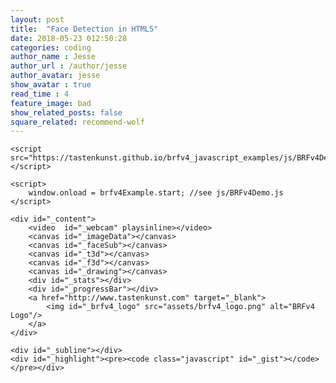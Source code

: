 ```yaml
---
layout: post
title:  "Face Detection in HTML5"
date: 2018-05-23 012:50:28
categories: coding
author_name : Jesse
author_url : /author/jesse
author_avatar: jesse
show_avatar : true
read_time : 4
feature_image: bad
show_related_posts: false
square_related: recommend-wolf
---
```



<script src="https://tastenkunst.github.io/brfv4_javascript_examples/js/libs/createjs/preloadjs.min.js"></script>
	<script src="https://tastenkunst.github.io/brfv4_javascript_examples/js/BRFv4Demo.js"></script>

	<script>
		window.onload = brfv4Example.start; //see js/BRFv4Demo.js
	</script>



  <div id="_wrapper">

  	<div id="_content">
  		<video  id="_webcam" playsinline></video>
  		<canvas id="_imageData"></canvas>
  		<canvas id="_faceSub"></canvas>
  		<canvas id="_t3d"></canvas>
  		<canvas id="_f3d"></canvas>
  		<canvas id="_drawing"></canvas>
  		<div id="_stats"></div>
  		<div id="_progressBar"></div>
  		<a href="http://www.tastenkunst.com" target="_blank">
  			<img id="_brfv4_logo" src="assets/brfv4_logo.png" alt="BRFv4 Logo"/>
  		</a>
  	</div>

  	<div id="_subline"></div>
  	<div id="_highlight"><pre><code class="javascript" id="_gist"></code></pre></div>
  </div>

  <div id="_settingsRight"></div>
